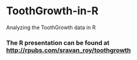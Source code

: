 # ToothGrowth-in-R
Analyzing the ToothGrowth data in R

### The R presentation can be found at <http://rpubs.com/sravan_roy/toothgrowth>

